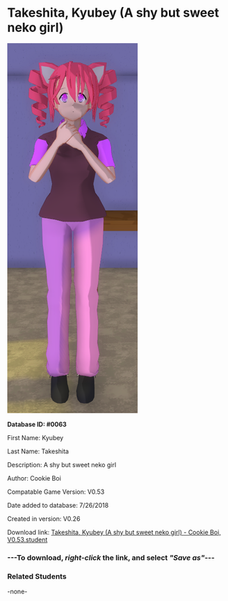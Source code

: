 # Takeshita, Kyubey (A shy but sweet neko girl)

<img src="../../Files/Images/Takeshita, Kyubey (A shy but sweet neko girl).png" title="Takeshita, Kyubey (A shy but sweet neko girl) - Cookie Boi, V0.53">

**Database ID: #0063**

First Name: Kyubey

Last Name: Takeshita

Description: A shy but sweet neko girl

Author: Cookie Boi

Compatable Game Version: V0.53

Date added to database: 7/26/2018

Created in version: V0.26

Download link: <a href="https://raw.githubusercontent.com/Arbiter1223/Daigaku-Gurashi-Custom-Students/master/Files/Student%20Files/Takeshita%2C%20Kyubey%20(A%20shy%20but%20sweet%20neko%20girl)%20-%20Cookie%20Boi%2C%20V0.53.student">Takeshita, Kyubey (A shy but sweet neko girl) - Cookie Boi, V0.53.student</a>

### ---**To download, _right-click_ the link, and select _"Save as"_**---

### Related Students

-none-
